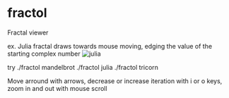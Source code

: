 # fractol
Fractal viewer

ex. Julia fractal draws towards mouse moving, edging the value of the starting complex number
![julia](https://i.imgur.com/kppQ03O.png)

try ./fractol mandelbrot
    ./fractol julia
    ./fractol tricorn

Move arround with arrows, decrease or increase iteration with i or o keys, zoom in and out with mouse scroll
